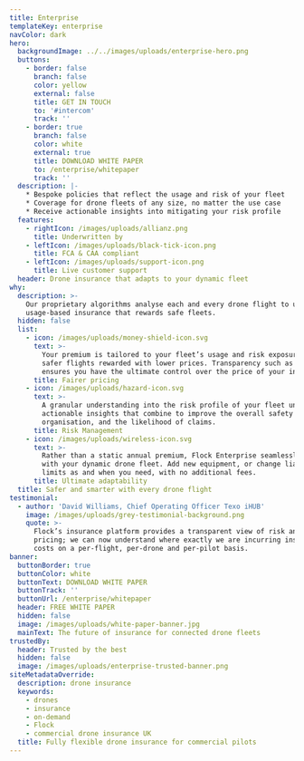 ```yaml
---
title: Enterprise
templateKey: enterprise
navColor: dark
hero:
  backgroundImage: ../../images/uploads/enterprise-hero.png
  buttons:
    - border: false
      branch: false
      color: yellow
      external: false
      title: GET IN TOUCH
      to: '#intercom'
      track: ''
    - border: true
      branch: false
      color: white
      external: true
      title: DOWNLOAD WHITE PAPER
      to: /enterprise/whitepaper
      track: ''
  description: |-
    * Bespoke policies that reflect the usage and risk of your fleet
    * Coverage for drone fleets of any size, no matter the use case
    * Receive actionable insights into mitigating your risk profile
  features:
    - rightIcon: /images/uploads/allianz.png
      title: Underwritten by
    - leftIcon: /images/uploads/black-tick-icon.png
      title: FCA & CAA compliant
    - leftIcon: /images/uploads/support-icon.png
      title: Live customer support
  header: Drone insurance that adapts to your dynamic fleet
why:
  description: >-
    Our proprietary algorithms analyse each and every drone flight to unlock
    usage-based insurance that rewards safe fleets.
  hidden: false
  list:
    - icon: /images/uploads/money-shield-icon.svg
      text: >-
        Your premium is tailored to your fleet’s usage and risk exposure, with
        safer flights rewarded with lower prices. Transparency such as this
        ensures you have the ultimate control over the price of your insurance.
      title: Fairer pricing
    - icon: /images/uploads/hazard-icon.svg
      text: >-
        A granular understanding into the risk profile of your fleet unlocks
        actionable insights that combine to improve the overall safety of your
        organisation, and the likelihood of claims.
      title: Risk Management
    - icon: /images/uploads/wireless-icon.svg
      text: >-
        Rather than a static annual premium, Flock Enterprise seamlessly evolves
        with your dynamic drone fleet. Add new equipment, or change liability
        limits as and when you need, with no additional fees.
      title: Ultimate adaptability
  title: Safer and smarter with every drone flight
testimonial:
  - author: 'David Williams, Chief Operating Officer Texo iHUB'
    image: /images/uploads/grey-testimonial-background.png
    quote: >-
      Flock’s insurance platform provides a transparent view of risk and
      pricing; we can now understand where exactly we are incurring insurance
      costs on a per-flight, per-drone and per-pilot basis.
banner:
  buttonBorder: true
  buttonColor: white
  buttonText: DOWNLOAD WHITE PAPER
  buttonTrack: ''
  buttonUrl: /enterprise/whitepaper
  header: FREE WHITE PAPER
  hidden: false
  image: /images/uploads/white-paper-banner.jpg
  mainText: The future of insurance for connected drone fleets
trustedBy:
  header: Trusted by the best
  hidden: false
  image: /images/uploads/enterprise-trusted-banner.png
siteMetadataOverride:
  description: drone insurance
  keywords:
    - drones
    - insurance
    - on-demand
    - Flock
    - commercial drone insurance UK
  title: Fully flexible drone insurance for commercial pilots
---
```

